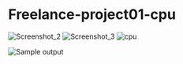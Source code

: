 # Freelance-project01-cpu
![Screenshot_2](https://github.com/ShamodGeevinda/Freelance-project01-cpu/assets/73457762/130b0ea9-a016-494a-9622-88350cdd4ca2)
![Screenshot_3](https://github.com/ShamodGeevinda/Freelance-project01-cpu/assets/73457762/f55ba004-5d17-44e2-a063-36bd2cae528c)
![cpu](https://github.com/ShamodGeevinda/Freelance-project01-cpu/assets/73457762/f84d376f-16f0-43e1-82c1-67098c366011)

![Sample output](https://github.com/ShamodGeevinda/Freelance-project01-cpu/assets/73457762/fb495286-9064-4d02-9801-6cc377b0d8cc)

